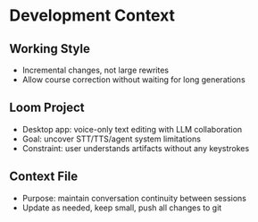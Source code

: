 # Development Context

## Working Style
- Incremental changes, not large rewrites
- Allow course correction without waiting for long generations

## Loom Project
- Desktop app: voice-only text editing with LLM collaboration
- Goal: uncover STT/TTS/agent system limitations
- Constraint: user understands artifacts without any keystrokes

## Context File
- Purpose: maintain conversation continuity between sessions
- Update as needed, keep small, push all changes to git